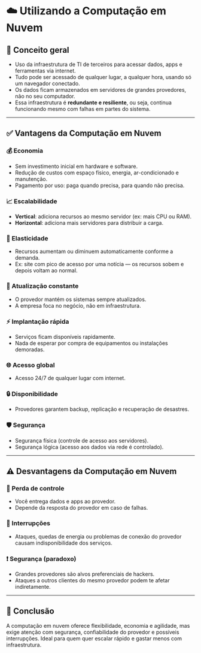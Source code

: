 # ☁️ Utilizando a Computação em Nuvem

## 📌 Conceito geral

- Uso da infraestrutura de TI de terceiros para acessar dados, apps e ferramentas via internet.
- Tudo pode ser acessado de qualquer lugar, a qualquer hora, usando só um navegador conectado.
- Os dados ficam armazenados em servidores de grandes provedores, não no seu computador.
- Essa infraestrutura é **redundante e resiliente**, ou seja, continua funcionando mesmo com falhas em partes do sistema.

---

## ✅ Vantagens da Computação em Nuvem

### 💰 Economia

- Sem investimento inicial em hardware e software.
- Redução de custos com espaço físico, energia, ar-condicionado e manutenção.
- Pagamento por uso: paga quando precisa, para quando não precisa.

### 📈 Escalabilidade

- **Vertical**: adiciona recursos ao mesmo servidor (ex: mais CPU ou RAM).
- **Horizontal**: adiciona mais servidores para distribuir a carga.

### 🧠 Elasticidade

- Recursos aumentam ou diminuem automaticamente conforme a demanda.
- Ex: site com pico de acesso por uma notícia — os recursos sobem e depois voltam ao normal.

### 🔄 Atualização constante

- O provedor mantém os sistemas sempre atualizados.
- A empresa foca no negócio, não em infraestrutura.

### ⚡ Implantação rápida

- Serviços ficam disponíveis rapidamente.
- Nada de esperar por compra de equipamentos ou instalações demoradas.

### 🌐 Acesso global

- Acesso 24/7 de qualquer lugar com internet.

### 🔒 Disponibilidade

- Provedores garantem backup, replicação e recuperação de desastres.

### 🛡️ Segurança

- Segurança física (controle de acesso aos servidores).
- Segurança lógica (acesso aos dados via rede é controlado).

---

## ⚠️ Desvantagens da Computação em Nuvem

### 🧾 Perda de controle

- Você entrega dados e apps ao provedor.
- Depende da resposta do provedor em caso de falhas.

### 🔌 Interrupções

- Ataques, quedas de energia ou problemas de conexão do provedor causam indisponibilidade dos serviços.

### ❗ Segurança (paradoxo)

- Grandes provedores são alvos preferenciais de hackers.
- Ataques a outros clientes do mesmo provedor podem te afetar indiretamente.

---

## 📎 Conclusão

A computação em nuvem oferece flexibilidade, economia e agilidade, mas exige atenção com segurança, confiabilidade do provedor e possíveis interrupções. Ideal para quem quer escalar rápido e gastar menos com infraestrutura.
